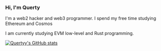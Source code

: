 ### Hi, I'm Querty

I'm a web2 hacker and web3 programmer.
I spend my free time studying Ethereum and Cosmos

I am currently studying EVM low-level and Rust programming.

[![Quertyy's GitHub stats](https://github-readme-stats.vercel.app/api?username=Quertyy)](https://github.com/Quertyy/github-readme-stats)
